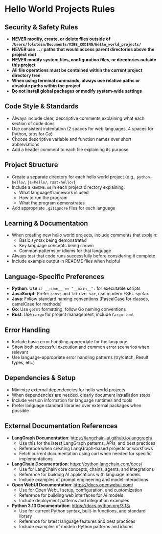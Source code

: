 # Hello World Projects Rules

## Security & Safety Rules
- **NEVER modify, create, or delete files outside of `/Users/folstein/Documents/VIBE_CODING/hello_world_projects/`**
- **NEVER use `../` paths that would access parent directories above the project root**
- **NEVER modify system files, configuration files, or directories outside this project**
- **All file operations must be contained within the current project directory tree**
- **When using terminal commands, always use relative paths or absolute paths within the project**
- **Do not install global packages or modify system-wide settings**

## Code Style & Standards
- Always include clear, descriptive comments explaining what each section of code does
- Use consistent indentation (2 spaces for web languages, 4 spaces for Python, tabs for Go)
- Choose descriptive variable and function names over short abbreviations
- Add a header comment to each file explaining its purpose

## Project Structure
- Create a separate directory for each hello world project (e.g., `python-hello/`, `js-hello/`, `rust-hello/`)
- Include a `README.md` in each project directory explaining:
  - What language/framework is used
  - How to run the program
  - What the program demonstrates
- Add appropriate `.gitignore` files for each language

## Learning & Documentation
- When creating new hello world projects, include comments that explain:
  - Basic syntax being demonstrated
  - Key language concepts being shown
  - Common patterns or idioms for that language
- Always test that code runs successfully before considering it complete
- Include example output in README files when helpful

## Language-Specific Preferences
- **Python**: Use `if __name__ == "__main__":` for executable scripts
- **JavaScript**: Prefer `const` and `let` over `var`, use modern ES6+ syntax
- **Java**: Follow standard naming conventions (PascalCase for classes, camelCase for methods)
- **Go**: Use `gofmt` formatting, follow Go naming conventions
- **Rust**: Use `cargo` for project management, include `Cargo.toml`

## Error Handling
- Include basic error handling appropriate for the language
- Show both successful execution and common error scenarios when relevant
- Use language-appropriate error handling patterns (try/catch, Result types, etc.)

## Dependencies & Setup
- Minimize external dependencies for hello world projects
- When dependencies are needed, clearly document installation steps
- Include version information for language runtimes and tools
- Prefer language standard libraries over external packages when possible

## External Documentation References
- **LangGraph Documentation**: https://langchain-ai.github.io/langgraph/
  - Use this for the latest LangGraph patterns, APIs, and best practices
  - Reference when creating LangGraph-based projects or workflows
  - Fetch current documentation using curl when needed for specific implementations
- **LangChain Documentation**: https://python.langchain.com/docs/
  - Use for LangChain core concepts, chains, agents, and integrations
  - Reference for building AI applications with language models
  - Include examples of prompt engineering and model interactions
- **Open WebUI Documentation**: https://docs.openwebui.com/
  - Use for Open WebUI setup, configuration, and customization
  - Reference for building web interfaces for AI models
  - Include deployment patterns and integration examples
- **Python 3.13 Documentation**: https://docs.python.org/3.13/
  - Use for current Python syntax, built-in functions, and standard library
  - Reference for latest language features and best practices
  - Include examples of modern Python patterns and idioms
